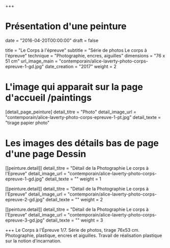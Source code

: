 +++
# Présentation d'une peinture
date = "2016-04-20T00:00:00"
draft = false

title = "Le Corps à l'épreuve"
subtitle = "Série de photos Le corps à l'épreuve"
technique = "Photographie, encres, aiguilles"
dimensions = "76 x 51 cm"
url_image_main = "contemporain/alice-laverty-photo-corps-epreuve-1-gd.jpg"
date_creation = "2017"
weight = 2

# L'image qui apparait sur la page d'accueil /paintings
[detail_page_peinture]
detail_titre = "Photo"
detail_image_url = "contemporain/alice-laverty-photo-corps-epreuve-1-pt.jpg"
detail_texte = "tirage papier photo"

# Les images des détails bas de page d'une page Dessin
[[peinture.detail]]
detail_titre = "Détail de la Photographie Le corps à l'Epreuve"
detail_image_url = "contemporain/alice-laverty-photo-corps-epreuve-1-gd.jpg"
detail_texte = ""
weight = 1

[[peinture.detail]]
detail_titre = "Détail de la Photographie Le corps à l'Epreuve"
detail_image_url = "contemporain/alice-laverty-photo-corps-epreuve-2-gd.jpg"
detail_texte = ""
weight = 2

[[peinture.detail]]
detail_titre = "Détail de la Photographie Le corps à l'Epreuve"
detail_image_url = "contemporain/alice-laverty-photo-corps-epreuve-3-gd.jpg"
detail_texte = ""
weight = 3

+++
 Le Corps à l'Épreuve 1/7. Série de photos, tirage 76x53 cm. Photographie, plastique, encres et aiguilles. Travail de réalisation plastique sur la notion d'incarnation.
